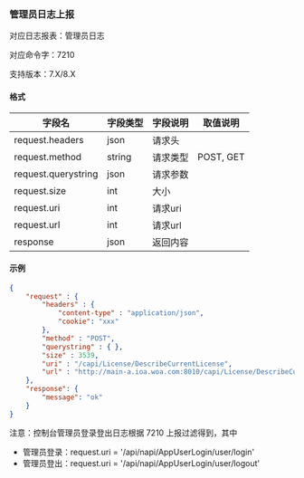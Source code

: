 ### 管理员日志上报

对应日志报表：管理员日志

对应命令字：7210

支持版本：7.X/8.X

#### 格式

| 字段名 | 字段类型 | 字段说明 | 取值说明 |
| --- | --- | --- | --- |
| request.headers | json | 请求头 | |
| request.method | string | 请求类型 | POST, GET |
| request.querystring | json | 请求参数 | |
| request.size | int | 大小 | |
| request.uri | int | 请求uri | |
| request.url | int | 请求url | |
| response | json | 返回内容 | |

#### 示例

```json
{
    "request" : {
        "headers" : {
            "content-type" : "application/json",
            "cookie": "xxx"
        },
        "method" : "POST",
        "querystring" : { },
        "size" : 3539,
        "uri" : "/capi/License/DescribeCurrentLicense",
        "url" : "http://main-a.ioa.woa.com:8010/capi/License/DescribeCurrentLicense"
    },
    "response": {
        "message": "ok"
    }
}
```

注意：控制台管理员登录登出日志根据 7210 上报过滤得到，其中
- 管理员登录：request.uri = '/api/napi/AppUserLogin/user/login'
- 管理员登出：request.uri = '/api/napi/AppUserLogin/user/logout'